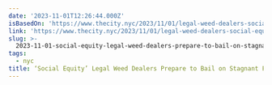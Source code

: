 ```yaml
---
date: '2023-11-01T12:26:44.000Z'
isBasedOn: 'https://www.thecity.nyc/2023/11/01/legal-weed-dealers-social-equity-fund/'
link: 'https://www.thecity.nyc/2023/11/01/legal-weed-dealers-social-equity-fund/'
slug: >-
  2023-11-01-social-equity-legal-weed-dealers-prepare-to-bail-on-stagnant-funding-prog
tags:
  - nyc
title: ‘Social Equity’ Legal Weed Dealers Prepare to Bail on Stagnant Funding Prog
---
```


